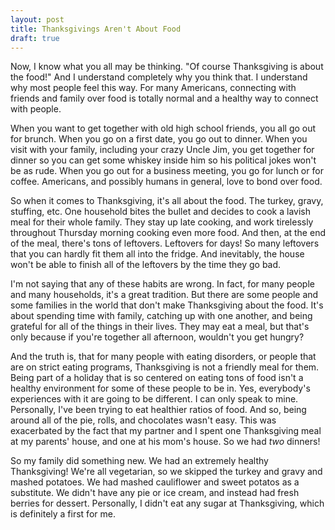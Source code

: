 ```yaml
---
layout: post
title: Thanksgivings Aren't About Food
draft: true
---
```


Now, I know what you all may be thinking. "Of course Thanksgiving is about the food!" And I understand completely why you think that. I understand why most people feel this way. For many Americans, connecting with friends and family over food is totally normal and a healthy way to connect with people.

When you want to get together with old high school friends, you all go out for brunch. When you go on a first date, you go out to dinner. When you visit with your family, including your crazy Uncle Jim, you get together for dinner so you can get some whiskey inside him so his political jokes won't be as rude. When you go out for a business meeting, you go for lunch or for coffee. Americans, and possibly humans in general, love to bond over food.

So when it comes to Thanksgiving, it's all about the food. The turkey, gravy, stuffing, etc. One household bites the bullet and decides to cook a lavish meal for their whole family. They stay up late cooking, and work tirelessly throughout Thursday morning cooking even more food. And then, at the end of the meal, there's tons of leftovers. Leftovers for days! So many leftovers that you can hardly fit them all into the fridge. And inevitably, the house won't be able to finish all of the leftovers by the time they go bad.

I'm not saying that any of these habits are wrong. In fact, for many people and many households, it's a great tradition. But there are some people and some families in the world that don't make Thanksgiving about the food. It's about spending time with family, catching up with one another, and being grateful for all of the things in their lives. They may eat a meal, but that's only because if you're together all afternoon, wouldn't you get hungry?

And the truth is, that for many people with eating disorders, or people that are on strict eating programs, Thanksgiving is not a friendly meal for them. Being part of a holiday that is so centered on eating tons of food isn't a healthy environment for some of these people to be in. Yes, everybody's experiences with it are going to be different. I can only speak to mine. Personally, I've been trying to eat healthier ratios of food. And so, being around all of the pie, rolls, and chocolates wasn't easy. This was exacerbated by the fact that my partner and I spent one Thanksgiving meal at my parents' house, and one at his mom's house. So we had _two_ dinners!

So my family did something new. We had an extremely healthy Thanksgiving! We're all vegetarian, so we skipped the turkey and gravy and mashed potatoes. We had mashed cauliflower and sweet potatos as a substitute. We didn't have any pie or ice cream, and instead had fresh berries for dessert. Personally, I didn't eat any sugar at Thanksgiving, which is definitely a first for me.

